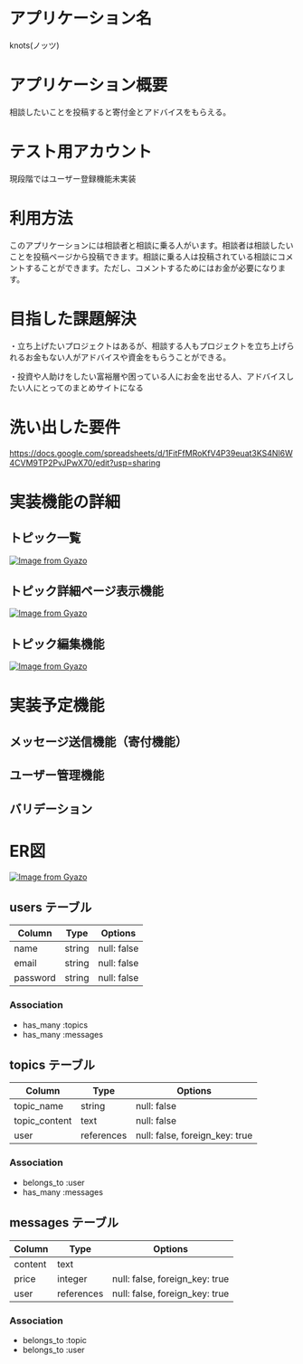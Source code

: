 # アプリケーション名
  knots(ノッツ)

# アプリケーション概要
  相談したいことを投稿すると寄付金とアドバイスをもらえる。

# テスト用アカウント
  現段階ではユーザー登録機能未実装

# 利用方法
  このアプリケーションには相談者と相談に乗る人がいます。相談者は相談したいことを投稿ページから投稿できます。相談に乗る人は投稿されている相談にコメントすることができます。ただし、コメントするためにはお金が必要になります。

# 目指した課題解決
  ・立ち上げたいプロジェクトはあるが、相談する人もプロジェクトを立ち上げられるお金もない人がアドバイスや資金をもらうことができる。

  ・投資や人助けをしたい富裕層や困っている人にお金を出せる人、アドバイスしたい人にとってのまとめサイトになる

# 洗い出した要件
  https://docs.google.com/spreadsheets/d/1FitFfMRoKfV4P39euat3KS4Nl6W4CVM9TP2PvJPwX70/edit?usp=sharing

# 実装機能の詳細
## トピック一覧
   [![Image from Gyazo](https://i.gyazo.com/0d7d76a2e977275d8c3c1c422797754b.png)](https://gyazo.com/0d7d76a2e977275d8c3c1c422797754b)
## トピック詳細ページ表示機能
   [![Image from Gyazo](https://i.gyazo.com/5798eb53c89b565bb6956dc3568bbe96.jpg)](https://gyazo.com/5798eb53c89b565bb6956dc3568bbe96)
## トピック編集機能
   [![Image from Gyazo](https://i.gyazo.com/d02f219d95fb4352a76535692ea3a61e.jpg)](https://gyazo.com/d02f219d95fb4352a76535692ea3a61e)

# 実装予定機能
## メッセージ送信機能（寄付機能）
## ユーザー管理機能
## バリデーション

# ER図
  [![Image from Gyazo](https://i.gyazo.com/8ac9a968b5fe62ba979e708edd7e43f3.png)](https://gyazo.com/8ac9a968b5fe62ba979e708edd7e43f3)

## users テーブル

| Column   | Type   | Options     |
| -------- | ------ | ----------- |
| name     | string | null: false |
| email    | string | null: false |
| password | string | null: false |

### Association

- has_many :topics
- has_many :messages

## topics テーブル

| Column         | Type       | Options                        |
| -------------- | ---------- | ------------------------------ |
| topic_name     | string     | null: false                    |
| topic_content  | text       | null: false                    |
| user           | references | null: false, foreign_key: true |

### Association

- belongs_to :user
- has_many :messages

## messages テーブル

| Column  | Type       | Options                        |
| ------- | ---------- | ------------------------------ |
| content | text       |                                |
| price   | integer    | null: false, foreign_key: true |
| user    | references | null: false, foreign_key: true |

### Association

- belongs_to :topic
- belongs_to :user
